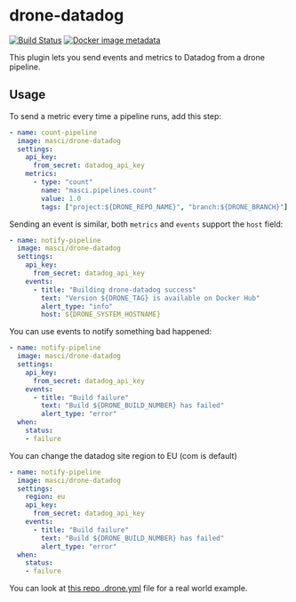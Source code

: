 # drone-datadog

[![Build Status](https://cloud.drone.io/api/badges/masci/drone-datadog/status.svg)](https://cloud.drone.io/masci/drone-datadog)
[![Docker image metadata](https://images.microbadger.com/badges/image/masci/drone-datadog.svg)](https://microbadger.com/images/masci/drone-datadog "Get your own image badge on microbadger.com")

This plugin lets you send events and metrics to Datadog from a drone pipeline.

## Usage

To send a metric every time a pipeline runs, add this step:

```yml
- name: count-pipeline
  image: masci/drone-datadog
  settings:
    api_key:
      from_secret: datadog_api_key
    metrics:
      - type: "count"
        name: "masci.pipelines.count"
        value: 1.0
        tags: ["project:${DRONE_REPO_NAME}", "branch:${DRONE_BRANCH}"]
```

Sending an event is similar, both `metrics` and `events` support the `host` field:

```yml
- name: notify-pipeline
  image: masci/drone-datadog
  settings:
    api_key:
      from_secret: datadog_api_key
    events:
      - title: "Building drone-datadog success"
        text: "Version ${DRONE_TAG} is available on Docker Hub"
        alert_type: "info"
        host: ${DRONE_SYSTEM_HOSTNAME}
```

You can use events to notify something bad happened:

```yml
- name: notify-pipeline
  image: masci/drone-datadog
  settings:
    api_key:
      from_secret: datadog_api_key
    events:
      - title: "Build failure"
        text: "Build ${DRONE_BUILD_NUMBER} has failed"
        alert_type: "error"
  when:
    status:
    - failure
```

You can change the datadog site region to EU (com is default)

```yml
- name: notify-pipeline
  image: masci/drone-datadog
  settings:
    region: eu
    api_key:
      from_secret: datadog_api_key
    events:
      - title: "Build failure"
        text: "Build ${DRONE_BUILD_NUMBER} has failed"
        alert_type: "error"
  when:
    status:
    - failure
```

You can look at [this repo .drone.yml](.drone.yml) file for a real world example.
